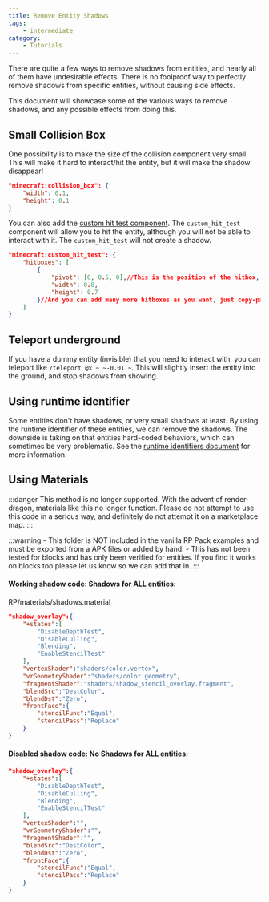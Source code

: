 ```yaml
---
title: Remove Entity Shadows
tags:
    - intermediate
category:
    - Tutorials
---
```


There are quite a few ways to remove shadows from entities, and nearly all of them have undesirable effects. There is no foolproof way to perfectly remove shadows from specific entities, without causing side effects.

This document will showcase some of the various ways to remove shadows, and any possible effects from doing this.

## Small Collision Box

One possibility is to make the size of the collision component very small. This will make it hard to interact/hit the entity, but it will make the shadow disappear!

<CodeHeader></CodeHeader>

```json
"minecraft:collision_box": {
    "width": 0.1,
    "height": 0.1
}
```

You can also add the [custom hit test component](https://bedrock.dev/docs/stable/Entities#minecraft:custom_hit_test). The `custom_hit_test` component will allow you to hit the entity, although you will not be able to interact with it. The `custom_hit_test` will not create a shadow.

<CodeHeader></CodeHeader>

```json
"minecraft:custom_hit_test": {
    "hitboxes": [
        {
            "pivot": [0, 0.5, 0],//This is the position of the hitbox, you can change the X, Y and Z values.
            "width": 0.8,
            "height": 0.7
        }//And you can add many more hitboxes as you want, just copy-paste the hitbox inside the "hitboxes" array.
    ]
}
```

## Teleport underground

If you have a dummy entity (invisible) that you need to interact with, you can teleport like `/teleport @x ~ ~-0.01 ~`. This will slightly insert the entity into the ground, and stop shadows from showing.

## Using runtime identifier

Some entities don't have shadows, or very small shadows at least. By using the runtime identifier of these entities, we can remove the shadows. The downside is taking on that entities hard-coded behaviors, which can sometimes be very problematic. See the [runtime identifiers document](/entities/runtime-identifier) for more information.

## Using Materials

:::danger
This method is no longer supported. With the advent of render-dragon, materials like this no longer function. Please do not attempt to use this code in a serious way, and definitely do not attempt it on a marketplace map.
:::

:::warning
    - This folder is NOT included in the vanilla RP Pack examples and must be exported from a APK files or added by hand.
    - This has not been tested for blocks and has only been verified for entities. If you find it works on blocks too please let us know so we can add that in.
:::

<Spoiler title="Removing shadows via Materials.">

#### Working shadow code: Shadows for ALL entities:

<CodeHeader>RP/materials/shadows.material</CodeHeader>

```json
"shadow_overlay":{
    "+states":[
        "DisableDepthTest",
        "DisableCulling",
        "Blending",
        "EnableStencilTest"
    ],
    "vertexShader":"shaders/color.vertex",
    "vrGeometryShader":"shaders/color.geometry",
    "fragmentShader":"shaders/shadow_stencil_overlay.fragment",
    "blendSrc":"DestColor",
    "blendDst":"Zero",
    "frontFace":{
        "stencilFunc":"Equal",
        "stencilPass":"Replace"
    }
}
```

#### Disabled shadow code: No Shadows for ALL entities:

<CodeHeader></CodeHeader>

```json
"shadow_overlay":{
    "+states":[
        "DisableDepthTest",
        "DisableCulling",
        "Blending",
        "EnableStencilTest"
    ],
    "vertexShader":"",
    "vrGeometryShader":"",
    "fragmentShader":"",
    "blendSrc":"DestColor",
    "blendDst":"Zero",
    "frontFace":{
        "stencilFunc":"Equal",
        "stencilPass":"Replace"
    }
}
```

</Spoiler>
